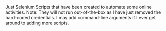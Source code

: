 Just Selenium Scripts that have been created to automate some online activities.
Note: They will not run out-of-the-box as I have just removed the hard-coded credentials.
I may add command-line arguments if I ever get around to adding more scripts.

